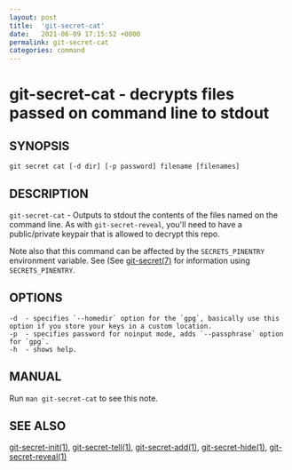 ```yaml
---
layout: post
title:  'git-secret-cat'
date:   2021-06-09 17:15:52 +0000
permalink: git-secret-cat
categories: command
---
```

git-secret-cat - decrypts files passed on command line to stdout
=============================================

## SYNOPSIS

    git secret cat [-d dir] [-p password] filename [filenames]


## DESCRIPTION
`git-secret-cat` - Outputs to stdout the contents of the files named on the command line.
As with `git-secret-reveal`, you'll need to have a public/private keypair that is allowed to 
decrypt this repo.

Note also that this command can be affected by the `SECRETS_PINENTRY` environment variable. See
(See [git-secret(7)](http://git-secret.io/git-secret) for information using `SECRETS_PINENTRY`.


## OPTIONS

    -d  - specifies `--homedir` option for the `gpg`, basically use this option if you store your keys in a custom location.
    -p  - specifies password for noinput mode, adds `--passphrase` option for `gpg`.
    -h  - shows help.


## MANUAL

Run `man git-secret-cat` to see this note.


## SEE ALSO

[git-secret-init(1)](http://git-secret.io/git-secret-init), [git-secret-tell(1)](http://git-secret.io/git-secret-tell), [git-secret-add(1)](http://git-secret.io/git-secret-add), [git-secret-hide(1)](http://git-secret.io/git-secret-hide), [git-secret-reveal(1)](http://git-secret.io/git-secret-cat)
